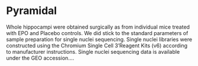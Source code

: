 # Pyramidal
Whole hippocampi were obtained surgically as from individual mice treated with EPO and Placebo controls. We did stick to the standard parameters of sample preparation for single nuclei sequencing.
Single nuclei libraries were constructed using the Chromium Single Cell 3’Reagent Kits (v6) according to manufacturer instructions. Single nuclei sequencing data is available under the GEO accession….
